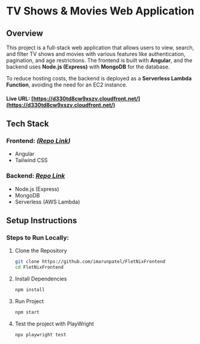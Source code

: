 # **TV Shows & Movies Web Application**  

## **Overview**  
This project is a full-stack web application that allows users to view, search, and filter TV shows and movies with various features like authentication, pagination, and age restrictions. The frontend is built with **Angular**, and the backend uses **Node.js (Express)** with **MongoDB** for the database.  

To reduce hosting costs, the backend is deployed as a **Serverless Lambda Function**, avoiding the need for an EC2 instance.  

#### Live URL: [https://d330td8cw9xszv.cloudfront.net/](https://d330td8cw9xszv.cloudfront.net/)

## **Tech Stack**  
### **Frontend:**  *([Repo Link](https://github.com/imarunpatel/FletNixFrontend))*
- Angular  
- Tailwind CSS  

### **Backend:**  *[Repo Link](https://github.com/imarunpatel/FletNixBackend)*
- Node.js (Express)  
- MongoDB  
- Serverless (AWS Lambda)  

## **Setup Instructions**  
### **Steps to Run Locally:**  
1. Clone the Repository
   ```bash  
   git clone https://github.com/imarunpatel/FletNixFrontend  
   cd FletNixFrontend
2. Install Dependencies
    ```bash  
   npm install 
3. Run Project
    ```bash  
   npm start 

4. Test the project with PlayWright
    ```bash
    npx playwright test